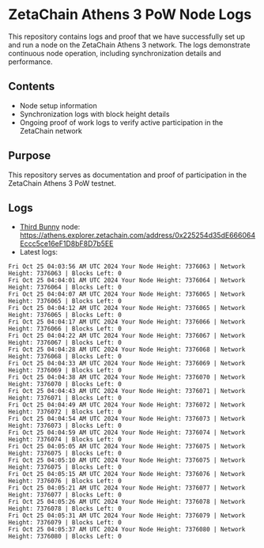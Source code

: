# ZetaChain Athens 3 PoW Node Logs
This repository contains logs and proof that we have successfully set up and run a node on the ZetaChain Athens 3 network. The logs demonstrate continuous node operation, including synchronization details and performance.

## Contents
- Node setup information
- Synchronization logs with block height details
- Ongoing proof of work logs to verify active participation in the ZetaChain network

## Purpose
This repository serves as documentation and proof of participation in the ZetaChain Athens 3 PoW testnet.

## Logs

- [Third Bunny](https://thirdbunny.xyz/) node: https://athens.explorer.zetachain.com/address/0x225254d35dE666064Eccc5ce16eF1D8bF8D7b5EE
- Latest logs:
```
Fri Oct 25 04:03:56 AM UTC 2024 Your Node Height: 7376063 | Network Height: 7376063 | Blocks Left: 0
Fri Oct 25 04:04:01 AM UTC 2024 Your Node Height: 7376064 | Network Height: 7376064 | Blocks Left: 0
Fri Oct 25 04:04:07 AM UTC 2024 Your Node Height: 7376065 | Network Height: 7376065 | Blocks Left: 0
Fri Oct 25 04:04:12 AM UTC 2024 Your Node Height: 7376065 | Network Height: 7376065 | Blocks Left: 0
Fri Oct 25 04:04:17 AM UTC 2024 Your Node Height: 7376066 | Network Height: 7376066 | Blocks Left: 0
Fri Oct 25 04:04:22 AM UTC 2024 Your Node Height: 7376067 | Network Height: 7376067 | Blocks Left: 0
Fri Oct 25 04:04:28 AM UTC 2024 Your Node Height: 7376068 | Network Height: 7376068 | Blocks Left: 0
Fri Oct 25 04:04:33 AM UTC 2024 Your Node Height: 7376069 | Network Height: 7376069 | Blocks Left: 0
Fri Oct 25 04:04:38 AM UTC 2024 Your Node Height: 7376070 | Network Height: 7376070 | Blocks Left: 0
Fri Oct 25 04:04:43 AM UTC 2024 Your Node Height: 7376071 | Network Height: 7376071 | Blocks Left: 0
Fri Oct 25 04:04:49 AM UTC 2024 Your Node Height: 7376072 | Network Height: 7376072 | Blocks Left: 0
Fri Oct 25 04:04:54 AM UTC 2024 Your Node Height: 7376073 | Network Height: 7376073 | Blocks Left: 0
Fri Oct 25 04:04:59 AM UTC 2024 Your Node Height: 7376074 | Network Height: 7376074 | Blocks Left: 0
Fri Oct 25 04:05:05 AM UTC 2024 Your Node Height: 7376075 | Network Height: 7376075 | Blocks Left: 0
Fri Oct 25 04:05:10 AM UTC 2024 Your Node Height: 7376075 | Network Height: 7376075 | Blocks Left: 0
Fri Oct 25 04:05:15 AM UTC 2024 Your Node Height: 7376076 | Network Height: 7376076 | Blocks Left: 0
Fri Oct 25 04:05:21 AM UTC 2024 Your Node Height: 7376077 | Network Height: 7376077 | Blocks Left: 0
Fri Oct 25 04:05:26 AM UTC 2024 Your Node Height: 7376078 | Network Height: 7376078 | Blocks Left: 0
Fri Oct 25 04:05:31 AM UTC 2024 Your Node Height: 7376079 | Network Height: 7376079 | Blocks Left: 0
Fri Oct 25 04:05:37 AM UTC 2024 Your Node Height: 7376080 | Network Height: 7376080 | Blocks Left: 0
```
